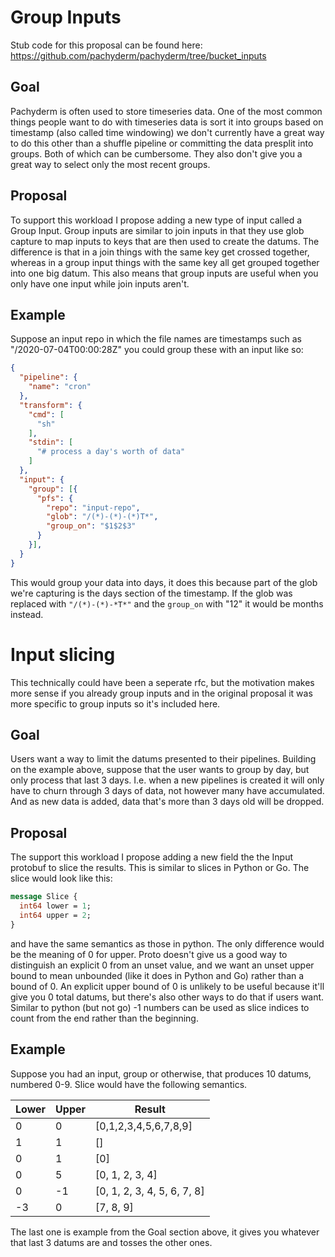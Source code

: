 # Group Inputs

Stub code for this proposal can be found here: https://github.com/pachyderm/pachyderm/tree/bucket_inputs

## Goal

Pachyderm is often used to store timeseries data. One of the most common things
people want to do with timeseries data is sort it into groups based on
timestamp (also called time windowing) we don't currently have a great way to
do this other than a shuffle pipeline or committing the data presplit into
groups. Both of which can be cumbersome. They also don't give you a great way
to select only the most recent groups.

## Proposal

To support this workload I propose adding a new type of input called a Group
Input. Group inputs are similar to join inputs in that they use glob capture
to map inputs to keys that are then used to create the datums. The difference
is that in a join things with the same key get crossed together, whereas in a
group input things with the same key all get grouped together into one big
datum. This also means that group inputs are useful when you only have one
input while join inputs aren't.

## Example

Suppose an input repo in which the file names are timestamps such as
"/2020-07-04T00:00:28Z" you could group these with an input like so:

```json
{
  "pipeline": {
    "name": "cron"
  },
  "transform": {
    "cmd": [
      "sh"
    ],
    "stdin": [
      "# process a day's worth of data"
    ]
  },
  "input": {
    "group": [{
      "pfs": {
        "repo": "input-repo",
        "glob": "/(*)-(*)-(*)T*",
        "group_on": "$1$2$3"
      }
    }],
  }
}
```

This would group your data into days, it does this because part of the glob
we're capturing is the days section of the timestamp. If the glob was replaced
with `"/(*)-(*)-*T*"` and the `group_on` with "$1$2" it would be months instead.

# Input slicing

This technically could have been a seperate rfc, but the motivation makes more
sense if you already group inputs and in the original proposal it was more
specific to group inputs so it's included here.

## Goal

Users want a way to limit the datums presented to their pipelines. Building on
the example above, suppose that the user wants to group by day, but only
process that last 3 days. I.e. when a new pipelines is created it will only
have to churn through 3 days of data, not however many have accumulated. And
as new data is added, data that's more than 3 days old will be dropped.

## Proposal

The support this workload I propose adding a new field the the Input protobuf
to slice the results. This is similar to slices in Python or Go. The slice
would look like this:

```proto
message Slice {
  int64 lower = 1;
  int64 upper = 2;
}
```

and have the same semantics as those in python. The only difference would be
the meaning of 0 for upper. Proto doesn't give us a good way to distinguish an
explicit 0 from an unset value, and we want an unset upper bound to mean
unbounded (like it does in Python and Go) rather than a bound of 0. An explicit
upper bound of 0 is unlikely to be useful because it'll give you 0 total
datums, but there's also other ways to do that if users want. Similar to python
(but not go) -1 numbers can be used as slice indices to count from the end
rather than the beginning.

## Example

Suppose you had an input, group or otherwise, that produces 10 datums, numbered
0-9. Slice would have the following semantics.

| Lower | Upper | Result |
| ----- | ----- | ------ |
| 0 | 0 | [0,1,2,3,4,5,6,7,8,9] |
| 1 | 1 | [] |
| 0 | 1 | [0] |
| 0 | 5 | [0, 1, 2, 3, 4] |
| 0 | -1 | [0, 1, 2, 3, 4, 5, 6, 7, 8] |
| -3 | 0 | [7, 8, 9] |

The last one is example from the Goal section above, it gives you whatever that
last 3 datums are and tosses the other ones.
